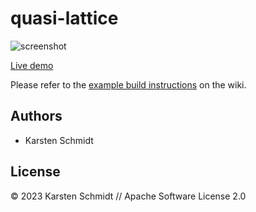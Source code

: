 # quasi-lattice

![screenshot](https://raw.githubusercontent.com/thi-ng/umbrella/develop/assets/examples/quasi-lattice.png)

[Live demo](http://demo.thi.ng/umbrella/quasi-lattice/)

Please refer to the [example build instructions](https://github.com/thi-ng/umbrella/wiki/Example-build-instructions) on the wiki.

## Authors

- Karsten Schmidt

## License

&copy; 2023 Karsten Schmidt // Apache Software License 2.0
